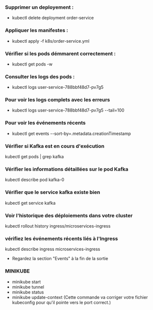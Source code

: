 ### Supprimer un deployement : 
- kubectl delete deployment order-service
### Appliquer les manifestes : 
- kubectl apply -f k8s/order-service.yml
### Vérifier si les pods démmarent correctement : 
- kubectl get pods -w
### Consulter les logs des pods : 
- kubectl logs user-service-788bbf48d7-pv7g5
### Pour voir les logs complets avec les erreurs
- kubectl logs user-service-788bbf48d7-pv7g5 --tail=100
### Pour voir les événements récents
- kubectl get events --sort-by=.metadata.creationTimestamp
### Vérifier si Kafka est en cours d'exécution
kubectl get pods | grep kafka
### Vérifier les informations détaillées sur le pod Kafka
kubectl describe pod kafka-0

### Vérifier que le service kafka existe bien
kubectl get service kafka

### Voir l'historique des déploiements dans votre cluster
kubectl rollout history ingress/microservices-ingress

###  vérifiez les événements récents liés à l'Ingress
kubectl describe ingress microservices-ingress
-  Regardez la section "Events" à la fin de la sortie

### MINIKUBE
- minikube start
- minikube tunnel
- minikube status
- minikube update-context (Cette commande va corriger votre fichier kubeconfig pour qu'il pointe vers le port correct.)
